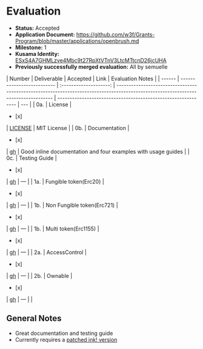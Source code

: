 # Evaluation

- **Status:** Accepted
- **Application Document:** https://github.com/w3f/Grants-Program/blob/master/applications/openbrush.md
- **Milestone:** 1
- **Kusama Identity:** [ESxS4A7GHMLzve4Mbc9t27RpXtVTnV3LtcMTtcnD26jcUHA](https://polkascan.io/pre/kusama/account/ESxS4A7GHMLzve4Mbc9t27RpXtVTnV3LtcMTtcnD26jcUHA)
- **Previously successfully merged evaluation:** All by semuelle

| Number | Deliverable                |        Accepted        | Link                                                                                                                               | Evaluation Notes                                              |
| ------ | -------------------------- | :--------------------: | ---------------------------------------------------------------------------------------------------------------------------------- | ------------------------------------------------------------- | --- |
| 0a.    | License                    | <ul><li>[x] </li></ul> | [LICENSE](https://github.com/Supercolony-net/openbrush-contracts/blob/c5000a751140bf98b66ff40a311656ac362e6531/LICENSE)            | MIT License                                                   |
| 0b.    | Documentation              | <ul><li>[x] </li></ul> | [gh](https://github.com/Supercolony-net/openbrush-contracts/tree/c5000a751140bf98b66ff40a311656ac362e6531/examples)                | Good inline documentation and four examples with usage guides |
| 0c.    | Testing Guide              | <ul><li>[x] </li></ul> | [gh](https://github.com/Supercolony-net/openbrush-contracts/tree/c5000a751140bf98b66ff40a311656ac362e6531#testing)                 | —                                                             |
| 1a.    | Fungible token(Erc20)      | <ul><li>[x] </li></ul> | [gh](https://github.com/Supercolony-net/openbrush-contracts/tree/c5000a751140bf98b66ff40a311656ac362e6531/examples/psp20)          | —                                                             |
| 1b.    | Non Fungible token(Erc721) | <ul><li>[x] </li></ul> | [gh](https://github.com/Supercolony-net/openbrush-contracts/tree/c5000a751140bf98b66ff40a311656ac362e6531/examples/access-control) | —                                                             |
| 1b.    | Multi token(Erc1155)       | <ul><li>[x] </li></ul> | [gh](https://github.com/Supercolony-net/openbrush-contracts/tree/c5000a751140bf98b66ff40a311656ac362e6531/examples/ownable)        | —                                                             |
| 2a.    | AccessControl              | <ul><li>[x] </li></ul> | [gh](https://github.com/Supercolony-net/openbrush-contracts/tree/c5000a751140bf98b66ff40a311656ac362e6531/examples/access-control) | —                                                             |
| 2b.    | Ownable                    | <ul><li>[x] </li></ul> | [gh](https://github.com/Supercolony-net/openbrush-contracts/tree/c5000a751140bf98b66ff40a311656ac362e6531/examples/ownable)        | —                                                             |     |

## General Notes

- Great documentation and testing guide
- Currently requires a [patched ink! version](https://github.com/paritytech/ink/pull/859)
